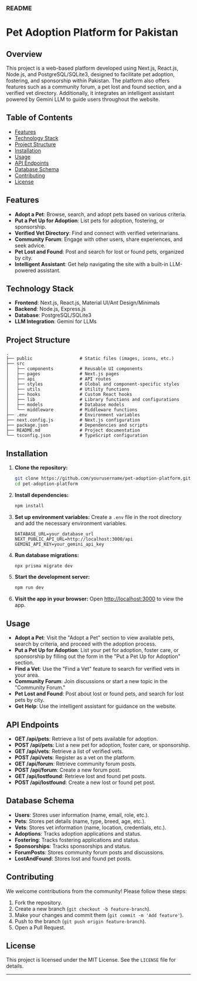 ### README

# **Pet Adoption Platform for Pakistan**

## **Overview**
This project is a web-based platform developed using Next.js, React.js, Node.js, and PostgreSQL/SQLite3, designed to facilitate pet adoption, fostering, and sponsorship within Pakistan. The platform also offers features such as a community forum, a pet lost and found section, and a verified vet directory. Additionally, it integrates an intelligent assistant powered by Gemini LLM to guide users throughout the website.

## **Table of Contents**
- [Features](#features)
- [Technology Stack](#technology-stack)
- [Project Structure](#project-structure)
- [Installation](#installation)
- [Usage](#usage)
- [API Endpoints](#api-endpoints)
- [Database Schema](#database-schema)
- [Contributing](#contributing)
- [License](#license)

## **Features**
- **Adopt a Pet**: Browse, search, and adopt pets based on various criteria.
- **Put a Pet Up for Adoption**: List pets for adoption, fostering, or sponsorship.
- **Verified Vet Directory**: Find and connect with verified veterinarians.
- **Community Forum**: Engage with other users, share experiences, and seek advice.
- **Pet Lost and Found**: Post and search for lost or found pets, organized by city.
- **Intelligent Assistant**: Get help navigating the site with a built-in LLM-powered assistant.

## **Technology Stack**
- **Frontend**: Next.js, React.js, Material UI/Ant Design/Minimals
- **Backend**: Node.js, Express.js
- **Database**: PostgreSQL/SQLite3
- **LLM Integration**: Gemini for LLMs

## **Project Structure**
```
.
├── public                  # Static files (images, icons, etc.)
├── src
│   ├── components          # Reusable UI components
│   ├── pages               # Next.js pages
│   ├── api                 # API routes
│   ├── styles              # Global and component-specific styles
│   ├── utils               # Utility functions
│   ├── hooks               # Custom React hooks
│   ├── lib                 # Library functions and configurations
│   ├── models              # Database models
│   └── middleware          # Middleware functions
├── .env                    # Environment variables
├── next.config.js          # Next.js configuration
├── package.json            # Dependencies and scripts
├── README.md               # Project documentation
└── tsconfig.json           # TypeScript configuration
```

## **Installation**

1. **Clone the repository:**
   ```bash
   git clone https://github.com/yourusername/pet-adoption-platform.git
   cd pet-adoption-platform
   ```

2. **Install dependencies:**
   ```bash
   npm install
   ```

3. **Set up environment variables:**
   Create a `.env` file in the root directory and add the necessary environment variables.
   ```env
   DATABASE_URL=your_database_url
   NEXT_PUBLIC_API_URL=http://localhost:3000/api
   GEMINI_API_KEY=your_gemini_api_key
   ```

4. **Run database migrations:**
   ```bash
   npx prisma migrate dev
   ```

5. **Start the development server:**
   ```bash
   npm run dev
   ```

6. **Visit the app in your browser:**
   Open [http://localhost:3000](http://localhost:3000) to view the app.

## **Usage**

- **Adopt a Pet**: Visit the "Adopt a Pet" section to view available pets, search by criteria, and proceed with the adoption process.
- **Put a Pet Up for Adoption**: List your pet for adoption, foster care, or sponsorship by filling out the form in the "Put a Pet Up for Adoption" section.
- **Find a Vet**: Use the "Find a Vet" feature to search for verified vets in your area.
- **Community Forum**: Join discussions or start a new topic in the "Community Forum."
- **Pet Lost and Found**: Post about lost or found pets, and search for lost pets by city.
- **Get Help**: Use the intelligent assistant for guidance on the website.

## **API Endpoints**

- **GET /api/pets**: Retrieve a list of pets available for adoption.
- **POST /api/pets**: List a new pet for adoption, foster care, or sponsorship.
- **GET /api/vets**: Retrieve a list of verified vets.
- **POST /api/vets**: Register as a vet on the platform.
- **GET /api/forum**: Retrieve community forum posts.
- **POST /api/forum**: Create a new forum post.
- **GET /api/lostfound**: Retrieve lost and found pet posts.
- **POST /api/lostfound**: Create a new lost or found pet post.

## **Database Schema**

- **Users**: Stores user information (name, email, role, etc.).
- **Pets**: Stores pet details (name, type, breed, age, etc.).
- **Vets**: Stores vet information (name, location, credentials, etc.).
- **Adoptions**: Tracks adoption applications and status.
- **Fostering**: Tracks fostering applications and status.
- **Sponsorships**: Tracks sponsorships and status.
- **ForumPosts**: Stores community forum posts and discussions.
- **LostAndFound**: Stores lost and found pet posts.

## **Contributing**
We welcome contributions from the community! Please follow these steps:

1. Fork the repository.
2. Create a new branch (`git checkout -b feature-branch`).
3. Make your changes and commit them (`git commit -m 'Add feature'`).
4. Push to the branch (`git push origin feature-branch`).
5. Open a Pull Request.

## **License**
This project is licensed under the MIT License. See the `LICENSE` file for details.

---